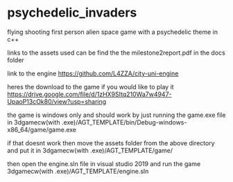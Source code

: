 # psychedelic_invaders
flying shooting first person alien space game with a psychedelic theme in c++ 

links to the assets used can be find the the milestone2report.pdf in the docs folder

link to the engine 
https://github.com/L4ZZA/city-uni-engine

heres the download to the game if you would like to play it 
https://drive.google.com/file/d/1zHX9SItq210Wa7w4947-UpaoP13cOk80/view?usp=sharing

the game is windows only and should work by just running the game.exe file in 
3dgamecw(with .exe)/AGT_TEMPLATE/bin/Debug-windows-x86_64/game/game.exe

if that doesnt work then move the assets folder from the above directory and put it in
3dgamecw(with .exe)/AGT_TEMPLATE/game/

then open the engine.sln file in visual studio 2019 and run the game 
3dgamecw(with .exe)/AGT_TEMPLATE/engine.sln
